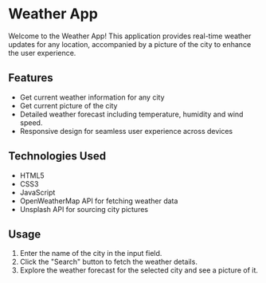 # Weather App

Welcome to the Weather App! This application provides real-time weather updates for any location, accompanied by a picture of the city to enhance the user experience.

## Features

- Get current weather information for any city
- Get current picture of the city
- Detailed weather forecast including temperature, humidity and wind speed.
- Responsive design for seamless user experience across devices

## Technologies Used

- HTML5
- CSS3
- JavaScript
- OpenWeatherMap API for fetching weather data
- Unsplash API for sourcing city pictures

## Usage

1. Enter the name of the city in the input field.
2. Click the "Search" button to fetch the weather details.
3. Explore the weather forecast for the selected city and see a picture of it.
